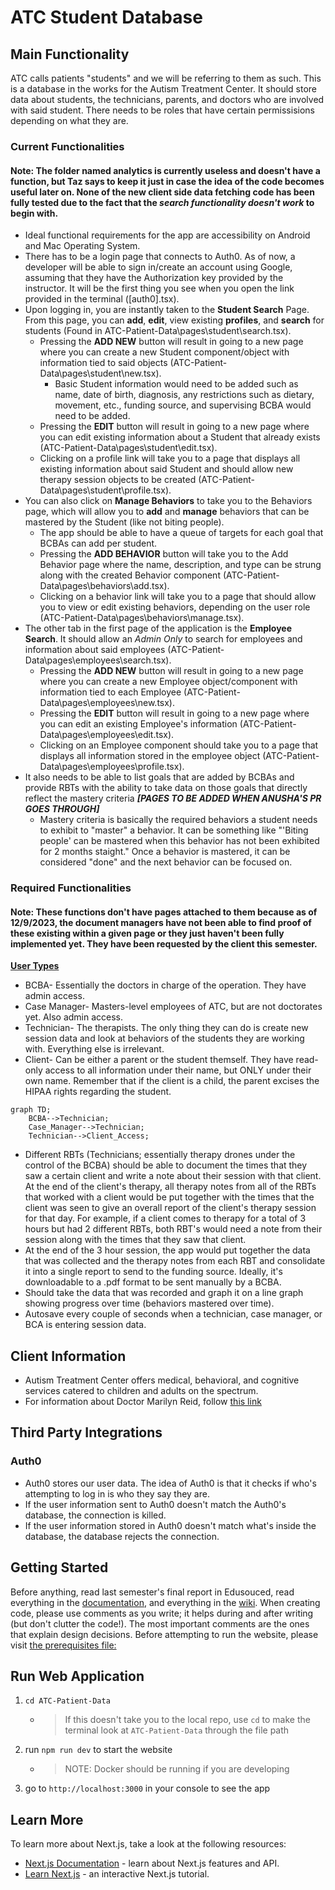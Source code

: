 # ATC Student Database
## Main Functionality
ATC calls patients "students" and we will be referring to them as such. This is a database in the works for the Autism Treatment Center. It should store data about students, the technicians, parents, and doctors who are involved with said student. There needs to be roles that have certain permissisions depending on what they are. 
### Current Functionalities
#### Note: The folder named analytics is currently useless and doesn't have a function, but Taz says to keep it just in case the idea of the code becomes useful later on. None of the new client side data fetching code has been fully tested due to the fact that the *search functionality doesn't work* to begin with. 
* Ideal functional requirements for the app are accessibility on Android and Mac Operating System.
* There has to be a login page that connects to Auth0. As of now, a developer will be able to sign in/create an account using Google, assuming that they have the Authorization key provided by the instructor. It will be the first thing you see when you open the link provided in the terminal ([auth0].tsx). 
* Upon logging in, you are instantly taken to the **Student Search** Page. From this page, you can **add**, **edit**, view existing **profiles**, and **search** for students (Found in ATC-Patient-Data\pages\student\search.tsx).
  * Pressing the **ADD NEW** button will result in going to a new page where you can create a new Student component/object with information tied to said objects (ATC-Patient-Data\pages\student\new.tsx).
    * Basic Student information would need to be added such as name, date of birth, diagnosis, any restrictions such as dietary, movement, etc., funding source, and supervising BCBA would need to be added. 
  * Pressing the **EDIT** button will result in going to a new page where you can edit existing information about a Student that already exists (ATC-Patient-Data\pages\student\edit.tsx).
  * Clicking on a profile link will take you to a page that displays all existing information about said Student and should allow new therapy session objects to be created (ATC-Patient-Data\pages\student\profile.tsx).
* You can also click on **Manage Behaviors** to take you to the Behaviors page, which will allow you to **add** and **manage** behaviors that can be mastered by the Student (like not biting people).
  * The app should be able to have a queue of targets for each goal that BCBAs can add per student.
  * Pressing the **ADD BEHAVIOR** button will take you to the Add Behavior page where the name, description, and type can be strung along with the created Behavior component (ATC-Patient-Data\pages\behaviors\add.tsx).
  * Clicking on a behavior link will take you to a page that should allow you to view or edit existing behaviors, depending on the user role (ATC-Patient-Data\pages\behaviors\manage.tsx).
* The other tab in the first page of the application is the **Employee Search**. It should allow an *Admin Only* to search for employees and information about said employees (ATC-Patient-Data\pages\employees\search.tsx).
   * Pressing the **ADD NEW** button will result in going to a new page where you can create a new Employee object/component with information tied to each Employee (ATC-Patient-Data\pages\employees\new.tsx).
   * Pressing the **EDIT** button will result in going to a new page where you can edit an existing Employee's information (ATC-Patient-Data\pages\employees\edit.tsx).
   * Clicking on an Employee component should take you to a page that displays all information stored in the employee object (ATC-Patient-Data\pages\employees\profile.tsx).
* It also needs to be able to list goals that are added by BCBAs and provide RBTs with the ability to take data on those goals that directly reflect the mastery criteria ***[PAGES TO BE ADDED WHEN ANUSHA'S PR GOES THROUGH]***
   * Mastery criteria is basically the required behaviors a student needs to exhibit to "master" a behavior. It can be something like "'Biting people' can be mastered when this behavior has not been exhibited for 2 months staight." Once a behavior is mastered, it can be considered "done" and the next behavior can be focused on. 

### Required Functionalities
#### Note: These functions don't have pages attached to them because as of 12/9/2023, the document managers have not been able to find proof of these existing within a given page or they just haven't been fully implemented yet. They have been requested by the client this semester. 
**<ins>User Types</ins>**
* BCBA- Essentially the doctors in charge of the operation. They have admin access.
* Case Manager- Masters-level employees of ATC, but are not doctorates yet. Also admin access.
* Technician- The therapists. The only thing they can do is create new session data and look at behaviors of the students they are working with. Everything else is irrelevant.
* Client- Can be either a parent or the student themself. They have read-only access to all information under their name, but ONLY under their own name. Remember that if the client is a child, the parent excises the HIPAA rights regarding the student. 
```mermaid
graph TD;
    BCBA-->Technician;
    Case_Manager-->Technician;
    Technician-->Client_Access;
```
* Different RBTs (Technicians; essentially therapy drones under the control of the BCBA) should be able to document the times that they saw a certain client and write a note about their session with that client. At the end of the client's therapy, all therapy notes from all of the RBTs that worked with a client would be put together with the times that the client was seen to give an overall report of the client's therapy session for that day. For example, if a client comes to therapy for a total of 3 hours but had 2 different RBTs, both RBT's would need a note from their session along with the times that they saw that client.
* At the end of the 3 hour session, the app would put together the data that was collected and the therapy notes from each RBT and consolidate it into a single report to send to the funding source. Ideally, it's downloadable to a .pdf format to be sent manually by a BCBA.
* Should take the data that was recorded and graph it on a line graph showing progress over time (behaviors mastered over time).
* Autosave every couple of seconds when a technician, case manager, or BCA is entering session data. 

## Client Information
* Autism Treatment Center offers medical, behavioral, and cognitive services catered to children and adults on the spectrum.
* For information about Doctor Marilyn Reid, follow [this link](https://docs.google.com/document/d/126QVnrknU_OxzyC2Bezswwdcqsd5Gp76r7fUEmXEGME/edit?usp=sharing)


## Third Party Integrations
### Auth0
* Auth0 stores our user data. The idea of Auth0 is that it checks if who's attempting to log in is who they say they are.
* If the user information sent to Auth0 doesn't match the Auth0's database, the connection is killed.
* If the user information stored in Auth0 doesn't match what's inside the database, the database rejects the connection.


## Getting Started
Before anything, read last semester's final report in Edusouced, read everything in the [documentation](https://github.com/UTDallasEPICS/ATC-Patient-Management-Backend/tree/main/Documentation), and everything in the [wiki](https://github.com/UTDallasEPICS/ATC-Patient-Management-Frontend/wiki).
When creating code, please use comments as you write; it helps during and after writing (but don't clutter the code!). The most important comments are the ones that explain design decisions. 
Before attempting to run the website, please visit [the prerequisites file:](https://github.com/UTDallasEPICS/ATC-Patient-Data/blob/Docu_Cleaning/Documentation/Start%20from%20Scratch.md)


## Run Web Application
1. `cd ATC-Patient-Data`
    * > If this doesn't take you to the local repo, use `cd` to make the terminal look at `ATC-Patient-Data` through the file path
3. run `npm run dev` to start the website
    * > NOTE: Docker should be running if you are developing
4. go to `http://localhost:3000` in your console to see the app

## Learn More

To learn more about Next.js, take a look at the following resources:

- [Next.js Documentation](https://nextjs.org/docs) - learn about Next.js features and API.
- [Learn Next.js](https://nextjs.org/learn) - an interactive Next.js tutorial.
